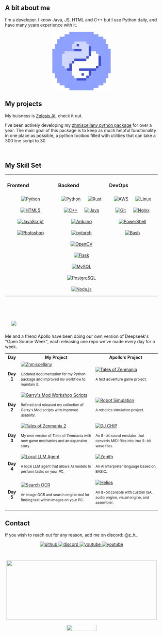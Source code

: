 ## A bit about me

I'm a developer. I know Java, JS, HTML and C++ but I use Python daily, and have many years experience with it.

<p align="center">
  <img width="192" height="192" src="https://github.com/zen-ham/zen-ham/blob/main/ezgif-2-c768c797ba.gif?raw=true">
</p>

## My projects
My buisness is [Zelesis AI](https://zelesis.com/), check it out.

I've been actively developing my [zhmiscellany python package](https://github.com/zen-ham/zhmiscellany) for over a year. The main goal of this package is to keep as much helpful functionality in one place as possible, a python toolbox filled with utilities that can take a 300 line script to 30.



<br/>  


## My Skill Set  
<table><tr><td valign="top" width="33%">



### Frontend  
<div align="center">  
<a href="https://www.python.org/" target="_blank"><img style="margin: 10px" src="https://profilinator.rishav.dev/skills-assets/python-original.svg" alt="Python" height="50" /></a>  
<a href="https://en.wikipedia.org/wiki/HTML5" target="_blank"><img style="margin: 10px" src="https://profilinator.rishav.dev/skills-assets/html5-original-wordmark.svg" alt="HTML5" height="50" /></a>  
<a href="https://www.javascript.com/" target="_blank"><img style="margin: 10px" src="https://profilinator.rishav.dev/skills-assets/javascript-original.svg" alt="JavaScript" height="50" /></a>  
<a href="https://www.adobe.com/in/products/photoshop.html" target="_blank"><img style="margin: 10px" src="https://profilinator.rishav.dev/skills-assets/photoshop-plain.svg" alt="Photoshop" height="50" /></a>  
</div>

</td><td valign="top" width="33%">



### Backend  
<div align="center">  
<a href="https://www.python.org/" target="_blank"><img style="margin: 10px" src="https://profilinator.rishav.dev/skills-assets/python-original.svg" alt="Python" height="50" /></a>  
<a href="https://www.rust-lang.org/" target="_blank"><img style="margin: 10px" src="https://profilinator.rishav.dev/skills-assets/rust-plain.svg" alt="Rust" height="50" /></a>  
<a href="https://www.cplusplus.com/" target="_blank"><img style="margin: 10px" src="https://profilinator.rishav.dev/skills-assets/cplusplus-original.svg" alt="C++" height="50" /></a>  
<a href="https://www.java.com/" target="_blank"><img style="margin: 10px" src="https://profilinator.rishav.dev/skills-assets/java-original-wordmark.svg" alt="Java" height="50" /></a>  
<a href="https://www.arduino.cc/" target="_blank"><img style="margin: 10px" src="https://profilinator.rishav.dev/skills-assets/arduino.png" alt="Arduino" height="50" /></a>  
<a href="https://pytorch.org/" target="_blank"><img style="margin: 10px" src="https://profilinator.rishav.dev/skills-assets/pytorch-icon.svg" alt="pytorch" height="50" /></a>  
<a href="https://opencv.org/" target="_blank"><img style="margin: 10px" src="https://profilinator.rishav.dev/skills-assets/opencv-icon.svg" alt="OpenCV" height="50" /></a>  
<a href="https://flask.palletsprojects.com/" target="_blank"><img style="margin: 10px" src="https://profilinator.rishav.dev/skills-assets/flask.png" alt="Flask" height="50" /></a>  
<a href="https://www.mysql.com/" target="_blank"><img style="margin: 10px" src="https://profilinator.rishav.dev/skills-assets/mysql-original-wordmark.svg" alt="MySQL" height="50" /></a>  
<a href="https://www.postgresql.org/" target="_blank"><img style="margin: 10px" src="https://profilinator.rishav.dev/skills-assets/postgresql-original-wordmark.svg" alt="PostgreSQL" height="50" /></a>  
<a href="https://nodejs.org/" target="_blank"><img style="margin: 10px" src="https://profilinator.rishav.dev/skills-assets/nodejs-original-wordmark.svg" alt="Node.js" height="50" /></a>  
</div>

</td><td valign="top" width="33%">



### DevOps  
<div align="center">  
<a href="https://aws.amazon.com/" target="_blank"><img style="margin: 10px" src="https://profilinator.rishav.dev/skills-assets/amazonwebservices-original-wordmark.svg" alt="AWS" height="50" /></a>  
<a href="https://www.linux.org/" target="_blank"><img style="margin: 10px" src="https://profilinator.rishav.dev/skills-assets/linux-original.svg" alt="Linux" height="50" /></a>  
<a href="https://github.com/" target="_blank"><img style="margin: 10px" src="https://profilinator.rishav.dev/skills-assets/git-scm-icon.svg" alt="Git" height="50" /></a>  
<a href="https://www.nginx.com/" target="_blank"><img style="margin: 10px" src="https://profilinator.rishav.dev/skills-assets/nginx-original.svg" alt="Nginx" height="50" /></a>  
<a href="https://docs.microsoft.com/en-us/powershell/" target="_blank"><img style="margin: 10px" src="https://profilinator.rishav.dev/skills-assets/powershell.png" alt="PowerShell" height="50" /></a>  
<a href="https://www.gnu.org/software/bash/" target="_blank"><img style="margin: 10px" src="https://profilinator.rishav.dev/skills-assets/gnu_bash-icon.svg" alt="Bash" height="50" /></a>  
</div>

</td></tr></table>  

<br/>  



# ⠀[![ ](https://img.shields.io/badge/Open_Source_Week-white?logo=opensourceinitiative)](https://github.com/zen-ham#open-source-week)
Me and a friend Apollo have been doing our own version of Deepseek's "Open Source Week", each releasing one repo we've made every day for a week.

<table>
  <tr>
    <th align="center">Day</th>
    <th align="center">My Project</th>
    <th align="center">Apollo's Project</th>
  </tr>
  <tr>
    <td align="center"><b>Day 1</b></td>
    <td>
      <a href="https://github.com/zen-ham/zhmiscellany"><img src="https://img.shields.io/badge/GitHub-Zhmiscellany-blue?logo=github" alt="Zhmiscellany"></a>
      <p><small>Updated documentation for my Python package and improved my workflow to maintain it.</small></p>
    </td>
    <td>
      <a href="https://github.com/Ubuntufanboy/tales-of-zenmania"><img src="https://img.shields.io/badge/GitHub-Tales_of_Zenmania-blue?logo=github" alt="Tales of Zenmania"></a>
      <p><small>A text adventure game project.</small></p>
    </td>
  </tr>
  <tr>
    <td align="center"><b>Day 2</b></td>
    <td>
      <a href="https://github.com/zen-ham/garrysmod_workshop_scripts"><img src="https://img.shields.io/badge/GitHub-GarrysMod_Workshop_Scripts-blue?logo=github" alt="Garry's Mod Workshop Scripts"></a>
      <p><small>Refined and released my collection of Garry's Mod scripts with improved usability.</small></p>
    </td>
    <td>
      <a href="https://github.com/Ubuntufanboy/robot-simulation"><img src="https://img.shields.io/badge/GitHub-Robot_Simulation-blue?logo=github" alt="Robot Simulation"></a>
      <p><small>A robotics simulation project.</small></p>
    </td>
  </tr>
  <tr>
    <td align="center"><b>Day 3</b></td>
    <td>
      <a href="https://github.com/zen-ham/tales_of_zenmania_2"><img src="https://img.shields.io/badge/GitHub-Tales_of_Zenmania_2-blue?logo=github" alt="Tales of Zenmania 2"></a>
      <p><small>My own version of Tales of Zenmania with new game mechanics and an expansive story.</small></p>
    </td>
    <td>
      <a href="https://github.com/Ubuntufanboy/DJ-CHIP"><img src="https://img.shields.io/badge/GitHub-DJ_CHIP-blue?logo=github" alt="DJ CHIP"></a>
      <p><small>An 8-bit sound emulator that converts MIDI files into true 8-bit wave files.</small></p>
    </td>
  </tr>
  <tr>
    <td align="center"><b>Day 4</b></td>
    <td>
      <a href="https://github.com/zen-ham/local_llm_agent"><img src="https://img.shields.io/badge/GitHub-Local_LLM_Agent-blue?logo=github" alt="Local LLM Agent"></a>
      <p><small>A local LLM agent that allows AI models to perform tasks on your PC.</small></p>
    </td>
    <td>
      <a href="https://github.com/Ubuntufanboy/Zenith"><img src="https://img.shields.io/badge/GitHub-Zenith-blue?logo=github" alt="Zenith"></a>
      <p><small>An AI interpreter language based on BASIC.</small></p>
    </td>
  </tr>
  <tr>
    <td align="center"><b>Day 5</b></td>
    <td>
      <a href="https://github.com/zen-ham/Search-OCR"><img src="https://img.shields.io/badge/GitHub-Search_OCR-blue?logo=github" alt="Search OCR"></a>
      <p><small>An image OCR and search engine tool for finding text within images on your PC.</small></p>
    </td>
    <td>
      <a href="https://github.com/Ubuntufanboy/Helios"><img src="https://img.shields.io/badge/GitHub-Helios-blue?logo=github" alt="Helios"></a>
      <p><small>An 8-bit console with custom ISA, audio engine, visual engine, and assembler.</small></p>
    </td>
  </tr>
</table>


## Contact
If you wish to reach out for any reason, add me on discord: @z_h_.

<div align="center">
<a href="https://github.com/zen-ham" target="_blank">
<img src=https://img.shields.io/badge/github-%2324292e.svg?&style=for-the-badge&logo=github&logoColor=white alt=github style="margin-bottom: 5px;" />
</a>
<a href="https://discord.gg/MfgBB9cPBa" target="_blank">
<img src="https://img.shields.io/badge/discord-%2371D1FF.svg?&style=for-the-badge&logo=discord&logoColor=white" alt="discord" style="margin-bottom: 5px;" />
</a>
<a href="https://www.youtube.com/@zh9664" target="_blank">
<img src=https://img.shields.io/badge/youtube-%23EE4831.svg?&style=for-the-badge&logo=youtube&logoColor=white alt=youtube style="margin-bottom: 5px;" />
</a>  
<a href="https://www.youtube.com/@zh9664" target="_blank">
<img src=https://img.shields.io/badge/youtube-%ffffffff.svg?&style=for-the-badge&logo=opensourceinitiative&logoColor=darkgreen alt=youtube style="margin-bottom: 5px;" />
</a>  
</div>

# 

<p align="center">
  <img width="495" height="195" src="https://github-readme-stats.vercel.app/api?username=zen-ham&show_icons=true&theme=radical">
</p>
<p align="center">
  <img width="99" height="20" src="https://komarev.com/ghpvc/?username=zen-ham">
</p>
